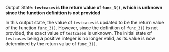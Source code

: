 Output State: **`testcases` is the return value of `func_3()`, which is unknown since the function definition is not provided**

In this output state, the value of `testcases` is updated to be the return value of the function `func_3()`. However, since the definition of `func_3()` is not provided, the exact value of `testcases` is unknown. The initial state of `testcases` being a positive integer is no longer valid, as its value is now determined by the return value of `func_3()`.